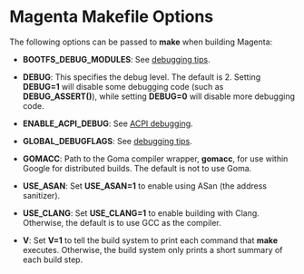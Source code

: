 # Magenta Makefile Options

The following options can be passed to **make** when building Magenta:

* **BOOTFS_DEBUG_MODULES**: See [debugging tips](debugging/tips.md).

* **DEBUG**: This specifies the debug level.  The default is 2.  Setting
**DEBUG=1** will disable some debugging code (such as **DEBUG_ASSERT()**),
while setting **DEBUG=0** will disable more debugging code.

* **ENABLE_ACPI_DEBUG**: See [ACPI debugging](debugging/acpi.md).

* **GLOBAL_DEBUGFLAGS**: See [debugging tips](debugging/tips.md).

* **GOMACC**: Path to the Goma compiler wrapper, **gomacc**, for use within
Google for distributed builds.  The default is not to use Goma.

* **USE_ASAN**: Set **USE_ASAN=1** to enable using ASan (the address
sanitizer).

* **USE_CLANG**: Set **USE_CLANG=1** to enable building with Clang.
Otherwise, the default is to use GCC as the compiler.

* **V**: Set **V=1** to tell the build system to print each command that
**make** executes.  Otherwise, the build system only prints a short summary
of each build step.

